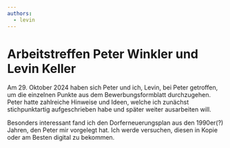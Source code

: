 ```yaml
---
authors:
  - levin
---
```


# Arbeitstreffen Peter Winkler und Levin Keller

Am 29. Oktober 2024 haben sich Peter und ich, Levin, bei Peter getroffen, um die
einzelnen Punkte aus dem Bewerbungsformblatt durchzugehen. Peter hatte
zahlreiche Hinweise und Ideen, welche ich zunächst stichpunktartig
aufgeschrieben habe und später weiter ausarbeiten will.

Besonders interessant fand ich den Dorferneuerungsplan aus den 1990er(?) Jahren,
den Peter mir vorgelegt hat. Ich werde versuchen, diesen in Kopie oder am Besten
digital zu bekommen.
